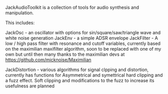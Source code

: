 JackAudioToolkit is a collection of tools for audio synthesis and manipulation.

This includes:

JackOsc - an oscillator with options for sin/square/saw/triangle wave and white noise generation
JackEnv - a simple ADSR envelope
JackFilter - A low / high pass filter with resonance and cutoff variables, currently based on the maximilian maxifilter algorithm, soon to be replaced with one of my own but until then many thanks to the maximilian devs at https://github.com/micknoise/Maximilian

JackDistortion - various algorithms for signal clpping and distortion, currently has functions for Asymmetrical and symettrical hard clipping and a fuzz effect. Soft clipping and modifications to the fuzz to increase its usefulness are planned